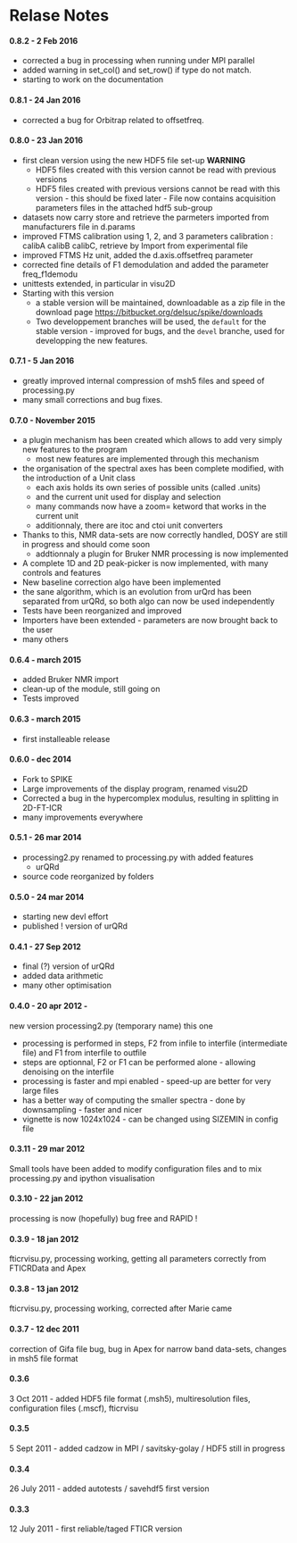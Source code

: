 
# Relase Notes

#### 0.8.2 - 2 Feb 2016
 - corrected a bug in processing when running under MPI parallel 
 - added warning in set_col() and set_row() if type do not match.
 - starting to work on the documentation

#### 0.8.1 - 24 Jan 2016
 - corrected a bug for Orbitrap related to offsetfreq.

#### 0.8.0 - 23 Jan 2016
  - first clean version using the new HDF5 file set-up  **WARNING** 
    - HDF5 files created with this version cannot be read with previous versions
    - HDF5 files created with previous versions cannot be read with this version - this should be fixed later -
      File now contains acquisition parameters files in the attached hdf5 sub-group
  - datasets now carry store and retrieve the parmeters imported from manufacturers file in d.params
  - improved FTMS calibration using 1, 2, and 3 parameters calibration : calibA calibB calibC, retrieve by Import from experimental file
  - improved FTMS Hz unit, added the d.axis.offsetfreq parameter
  - corrected fine details of F1 demodulation and added the parameter freq_f1demodu
  - unittests extended, in particular in visu2D
  - Starting with this version
    - a stable version will be maintained, downloadable as a zip file in the download page
  https://bitbucket.org/delsuc/spike/downloads
    - Two developpement branches will be used, the `default` for the stable version - improved for bugs, and the `devel` branche, used for developping the new features.

#### 0.7.1 - 5 Jan 2016
  - greatly improved internal compression of msh5 files and speed of processing.py
  - many small corrections and bug fixes.

#### 0.7.0 - November 2015
  - a plugin mechanism has been created which allows to add very simply new features to the program
      - most new features are implemented through this mechanism
  - the organisation of the spectral axes has been complete modified, with the introduction of a Unit class
      - each axis holds its own series of possible units (called .units)
      - and the current unit used for display and selection
      - many commands now have a zoom= ketword that works in the current unit
      - additionnaly, there are itoc and ctoi unit converters
  - Thanks to this, NMR data-sets are now correctly handled, DOSY are still in progress and should come soon
      - addtionnaly a plugin for Bruker NMR processing is now implemented
  - A complete 1D and 2D peak-picker is now implemented, with many controls and features
  - New baseline correction algo have been implemented
  - the sane algorithm, which is an evolution from urQrd has been separated from urQRd, so both algo can now be used independently
  - Tests have been reorganized and improved
  - Importers have been extended - parameters are now brought back to the user
  - many others

#### 0.6.4 - march 2015
  - added Bruker NMR import
  - clean-up of the module, still going on
  - Tests improved

#### 0.6.3 - march 2015
  - first installeable release

#### 0.6.0 - dec 2014
  - Fork to SPIKE
  - Large improvements of the display program, renamed visu2D
  - Corrected a bug in the hypercomplex modulus, resulting in splitting in 2D-FT-ICR
  - many improvements everywhere

#### 0.5.1 - 26 mar 2014
  - processing2.py renamed to processing.py   with added features
      - urQRd
  - source code reorganized by folders

#### 0.5.0 - 24 mar 2014
  - starting new devl effort
  - published ! version of urQRd

#### 0.4.1 - 27 Sep 2012
  - final (?) version of urQRd
  - added data arithmetic
  - many other optimisation

#### 0.4.0 - 20 apr 2012 -
new version processing2.py (temporary name)  this one

  - processing is performed in steps, F2 from infile to interfile (intermediate file) and F1 from interfile to outfile
  - steps are optionnal, F2 or F1 can be performed alone - allowing denoising on the interfile
  - processing is faster and mpi enabled - speed-up are better for very large files
  - has a better way of computing the smaller spectra - done by downsampling - faster and nicer
  - vignette is now 1024x1024 - can be changed using SIZEMIN in config file

#### 0.3.11 - 29 mar 2012
Small tools have been added to modify configuration files and to mix processing.py and ipython visualisation
#### 0.3.10 - 22 jan  2012
processing is now (hopefully) bug free and RAPID !
#### 0.3.9 - 18 jan  2012
fticrvisu.py, processing working, getting all parameters correctly from FTICRData and Apex
#### 0.3.8 - 13 jan  2012
fticrvisu.py, processing working, corrected after Marie came
#### 0.3.7 - 12 dec  2011
correction of Gifa file bug, bug in Apex for narrow band data-sets, changes in msh5 file format
#### 0.3.6
3 Oct  2011 - added  HDF5 file format (.msh5), multiresolution files, configuration files (.mscf), fticrvisu
#### 0.3.5
5 Sept 2011 - added  cadzow in MPI / savitsky-golay / HDF5 still in progress
#### 0.3.4
26 July 2011 - added  autotests / savehdf5 first version
#### 0.3.3
12 July 2011 - first reliable/taged  FTICR version
